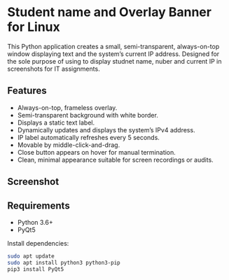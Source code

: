 # Student name and Overlay Banner for Linux

This Python application creates a small, semi-transparent, always-on-top window displaying text and the system’s current IP address. Designed for the sole purpose of using to display studnet name, nuber and current IP in screenshots for IT assignments.

## Features

- Always-on-top, frameless overlay.
- Semi-transparent background with white border.
- Displays a static text label.
- Dynamically updates and displays the system’s IPv4 address.
- IP label automatically refreshes every 5 seconds.
- Movable by middle-click-and-drag.
- Close button appears on hover for manual termination.
- Clean, minimal appearance suitable for screen recordings or audits.

## Screenshot

## Requirements

- Python 3.6+
- PyQt5

Install dependencies:

```bash
sudo apt update
sudo apt install python3 python3-pip
pip3 install PyQt5
